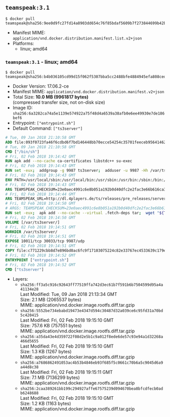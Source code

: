 ## `teamspeak:3.1`

```console
$ docker pull teamspeak@sha256:9ee0d9fc27fd14a8903dd654c76f85bdaf5609b7f273844699b42b497e5533c3
```

-	Manifest MIME: `application/vnd.docker.distribution.manifest.list.v2+json`
-	Platforms:
	-	linux; amd64

### `teamspeak:3.1` - linux; amd64

```console
$ docker pull teamspeak@sha256:b4b036105cd99d15f062f5307bba5cc2488bfe4884945efa808ced582c286c9b
```

-	Docker Version: 17.06.2-ce
-	Manifest MIME: `application/vnd.docker.distribution.manifest.v2+json`
-	Total Size: **10.0 MB (9961817 bytes)**  
	(compressed transfer size, not on-disk size)
-	Image ID: `sha256:6a3282ca74a5e1139e574922a75f48d4a6539a38afb0e6ee49930e7de186bef6`
-	Entrypoint: `["entrypoint.sh"]`
-	Default Command: `["ts3server"]`

```dockerfile
# Tue, 09 Jan 2018 21:10:58 GMT
ADD file:093f0723fa46f6cdbd6f7bd146448bb70ecce54254c35701feeceb956414622f in / 
# Tue, 09 Jan 2018 21:10:58 GMT
CMD ["/bin/sh"]
# Fri, 02 Feb 2018 19:14:42 GMT
RUN apk add --no-cache ca-certificates libstdc++ su-exec
# Fri, 02 Feb 2018 19:14:43 GMT
RUN set -eux;  addgroup -g 9987 ts3server;  adduser -u 9987 -Hh /var/ts3server -G ts3server -s /sbin/nologin -D ts3server;  mkdir -p /var/ts3server /var/run/ts3server;  chown ts3server:ts3server /var/ts3server /var/run/ts3server;  chmod 777 /var/ts3server /var/run/ts3server
# Fri, 02 Feb 2018 19:14:43 GMT
ENV PATH=/usr/local/sbin:/usr/local/bin:/usr/sbin:/usr/bin:/sbin:/bin:/opt/ts3server
# Fri, 02 Feb 2018 19:14:43 GMT
ARG TEAMSPEAK_CHECKSUM=23e0aec4991c6e8b051a192b0d40dfc2e2fac3e66b616ca33880712e99421f37
# Fri, 02 Feb 2018 19:14:44 GMT
ARG TEAMSPEAK_URL=http://dl.4players.de/ts/releases/pre_releases/server/3.1.0-Beta-2/teamspeak3-server_linux_alpine-3.1.0.tar.bz2
# Fri, 02 Feb 2018 19:14:50 GMT
# ARGS: TEAMSPEAK_CHECKSUM=23e0aec4991c6e8b051a192b0d40dfc2e2fac3e66b616ca33880712e99421f37 TEAMSPEAK_URL=http://dl.4players.de/ts/releases/pre_releases/server/3.1.0-Beta-2/teamspeak3-server_linux_alpine-3.1.0.tar.bz2
RUN set -eux;  apk add --no-cache --virtual .fetch-deps tar;  wget "${TEAMSPEAK_URL}" -O server.tar.bz2;  echo "${TEAMSPEAK_CHECKSUM} *server.tar.bz2" | sha256sum -c -;  mkdir -p /opt/ts3server;  tar -xf server.tar.bz2 --strip-components=1 -C /opt/ts3server;  rm server.tar.bz2;  apk del .fetch-deps;  mv /opt/ts3server/*.so /opt/ts3server/redist/* /usr/local/lib;  ldconfig /usr/local/lib;  chown -R ts3server:ts3server /opt/ts3server
# Fri, 02 Feb 2018 19:14:50 GMT
VOLUME [/var/ts3server/]
# Fri, 02 Feb 2018 19:14:51 GMT
WORKDIR /var/ts3server/
# Fri, 02 Feb 2018 19:14:51 GMT
EXPOSE 10011/tcp 30033/tcp 9987/udp
# Fri, 02 Feb 2018 19:14:51 GMT
COPY file:c771229cbb8d7e896bd0ac6fc9f17103075224c82e33767ec4533639c179eb28 in /opt/ts3server 
# Fri, 02 Feb 2018 19:14:52 GMT
ENTRYPOINT ["entrypoint.sh"]
# Fri, 02 Feb 2018 19:14:52 GMT
CMD ["ts3server"]
```

-	Layers:
	-	`sha256:ff3a5c916c92643ff77519ffa742d3ec61b7f591b6b7504599d95a4a41134e28`  
		Last Modified: Tue, 09 Jan 2018 21:13:34 GMT  
		Size: 2.1 MB (2065537 bytes)  
		MIME: application/vnd.docker.image.rootfs.diff.tar.gzip
	-	`sha256:5552be734ebabd19473e4347d594c30487d32a039ce6c95fd31a70bd5c420415`  
		Last Modified: Fri, 02 Feb 2018 19:15:10 GMT  
		Size: 757.6 KB (757551 bytes)  
		MIME: application/vnd.docker.image.rootfs.diff.tar.gzip
	-	`sha256:a35da43e4d359722f08d2e5b1c9a012f8ede6de57c93e94a1d32268a466d5655`  
		Last Modified: Fri, 02 Feb 2018 19:15:10 GMT  
		Size: 1.3 KB (1267 bytes)  
		MIME: application/vnd.docker.image.rootfs.diff.tar.gzip
	-	`sha256:a7686862491053ac4b53b4846eb93f685f5c0661c70b6a5c9045d6a9a44d8c38`  
		Last Modified: Fri, 02 Feb 2018 19:15:11 GMT  
		Size: 7.1 MB (7136299 bytes)  
		MIME: application/vnd.docker.image.rootfs.diff.tar.gzip
	-	`sha256:2caa389261bb199c294927affe67575239d094670bea8bfcdfecb0adb6248688`  
		Last Modified: Fri, 02 Feb 2018 19:15:10 GMT  
		Size: 1.2 KB (1163 bytes)  
		MIME: application/vnd.docker.image.rootfs.diff.tar.gzip
